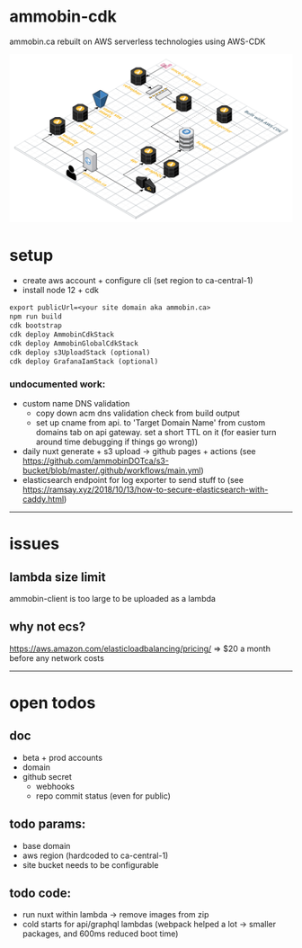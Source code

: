 # ammobin-cdk

ammobin.ca rebuilt on AWS serverless technologies using AWS-CDK

![](https://raw.githubusercontent.com/ammobinDOTca/ammobin-cdk/master/aws%20ammobin.ca%20cdk.png)

# setup

- create aws account + configure cli (set region to ca-central-1)
- install node 12 + cdk

```
export publicUrl=<your site domain aka ammobin.ca>
npm run build
cdk bootstrap
cdk deploy AmmobinCdkStack
cdk deploy AmmobinGlobalCdkStack
cdk deploy s3UploadStack (optional)
cdk deploy GrafanaIamStack (optional)
```

### undocumented work:

- custom name DNS validation
  - copy down acm dns validation check from build output
  - set up cname from api.<BASE DOMAIN> to 'Target Domain Name' from custom domains tab on api gateway. set a short TTL on it (for easier turn around time debugging if things go wrong))
- daily nuxt generate + s3 upload -> github pages + actions (see https://github.com/ammobinDOTca/s3-bucket/blob/master/.github/workflows/main.yml)
- elasticsearch endpoint for log exporter to send stuff to (see https://ramsay.xyz/2018/10/13/how-to-secure-elasticsearch-with-caddy.html)

---

# issues

## lambda size limit

ammobin-client is too large to be uploaded as a lambda

## why not ecs?

https://aws.amazon.com/elasticloadbalancing/pricing/ => \$20 a month before any network costs

---

# open todos

## doc

- beta + prod accounts
- domain
- github secret
  - webhooks
  - repo commit status (even for public)

## todo params:

- base domain
- aws region (hardcoded to ca-central-1)
- site bucket needs to be configurable

## todo code:

- run nuxt within lambda -> remove images from zip
- cold starts for api/graphql lambdas (webpack helped a lot -> smaller packages, and 600ms reduced boot time)
